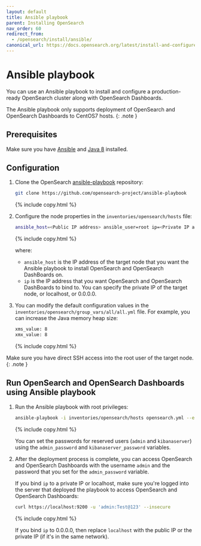 ```yaml
---
layout: default
title: Ansible playbook
parent: Installing OpenSearch
nav_order: 60
redirect_from:
  - /opensearch/install/ansible/
canonical_url: https://docs.opensearch.org/latest/install-and-configure/install-opensearch/ansible/
---
```


# Ansible playbook

You can use an Ansible playbook to install and configure a production-ready OpenSearch cluster along with OpenSearch Dashboards.

The Ansible playbook only supports deployment of OpenSearch and OpenSearch Dashboards to CentOS7 hosts.
{: .note }

## Prerequisites

Make sure you have [Ansible](https://www.ansible.com/) and [Java 8](https://www.java.com/en/download/manual.jsp) installed.

## Configuration

1. Clone the OpenSearch [ansible-playbook](https://github.com/opensearch-project/ansible-playbook) repository:

   ```bash
   git clone https://github.com/opensearch-project/ansible-playbook
   ```
   {% include copy.html %}

2. Configure the node properties in the `inventories/opensearch/hosts` file:

   ```bash
   ansible_host=<Public IP address> ansible_user=root ip=<Private IP address / 0.0.0.0>
   ```
   {% include copy.html %}

   where:

   - `ansible_host` is the IP address of the target node that you want the Ansible playbook to install OpenSearch and OpenSearch DashBoards on.
   - `ip` is the IP address that you want OpenSearch and OpenSearch DashBoards to bind to. You can specify the private IP of the target node, or localhost, or 0.0.0.0.

3. You can modify the default configuration values in the `inventories/opensearch/group_vars/all/all.yml` file. For example, you can increase the Java memory heap size:

   ```bash
   xms_value: 8
   xmx_value: 8
   ```
   {% include copy.html %}

Make sure you have direct SSH access into the root user of the target node.
{: .note }

## Run OpenSearch and OpenSearch Dashboards using Ansible playbook

1. Run the Ansible playbook with root privileges:

   ```bash
   ansible-playbook -i inventories/opensearch/hosts opensearch.yml --extra-vars "admin_password=Test@123 kibanaserver_password=Test@6789"
   ```
   {% include copy.html %}

   You can set the passwords for reserved users (`admin` and `kibanaserver`) using the `admin_password` and `kibanaserver_password` variables.

2. After the deployment process is complete, you can access OpenSearch and OpenSearch Dashboards with the username `admin` and the password that you set for the `admin_password` variable.

   If you bind `ip` to a private IP or localhost, make sure you're logged into the server that deployed the playbook to access OpenSearch and OpenSearch Dashboards:

   ```bash
   curl https://localhost:9200 -u 'admin:Test@123' --insecure
   ```
   {% include copy.html %}

   If you bind `ip` to 0.0.0.0, then replace `localhost` with the public IP or the private IP (if it's in the same network).
